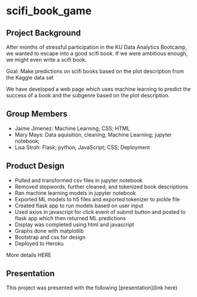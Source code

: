# scifi_book_game
## Project Background
After months of stressful participation in the KU Data Analytics Bootcamp, we wanted to escape into a good scifi book. If we were ambitious enough, we might even write a scifi book.

Goal: Make predictions on scifi books based on the plot description from the Kaggle data set

We have developed a web page which uses machine learning to predict the success of a book and the subgenre based on the plot description.

## Group Members
- Jaime Jimenez: Machine Learning; CSS; HTML
- Mary Mays: Data aquisition, cleaning, Machine Learning; jupyter notebook; 
- Lisa Stroh: Flask; python; JavaScript; CSS; Deployment

## Product Design
- Pulled and transformed csv files in jupyter notebook
- Removed stopwords, further cleaned, and tokenized book descriptions
- Ran machine learning models in jupyter notebook
- Exported ML models to h5 files and exported tokenizer to pickle file
- Created flask app to run models based on user input 
- Used axios in javascript for click event of submit button and posted to flask app which then returned ML predictions
- Display was completed using html and javascript
- Graphs done with matplotlib
- Bootstrap and css for design
- Deployed to Heroku

More details HERE

## Presentation
This project was presented with the following [presentation](link here)
